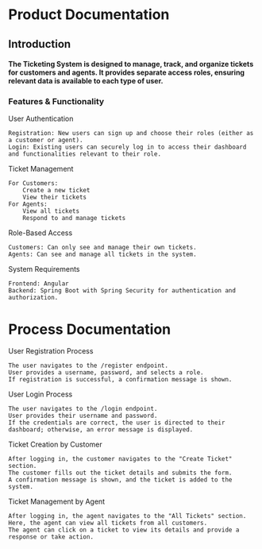 
# Product Documentation

## Introduction
#### The Ticketing System is designed to manage, track, and organize tickets for customers and agents. It provides separate access roles, ensuring relevant data is available to each type of user.

### Features & Functionality 

User Authentication

    Registration: New users can sign up and choose their roles (either as a customer or agent).
    Login: Existing users can securely log in to access their dashboard and functionalities relevant to their role.

Ticket Management

    For Customers:
        Create a new ticket
        View their tickets
    For Agents:
        View all tickets
        Respond to and manage tickets

Role-Based Access

    Customers: Can only see and manage their own tickets.
    Agents: Can see and manage all tickets in the system.

System Requirements

    Frontend: Angular
    Backend: Spring Boot with Spring Security for authentication and authorization.

# Process Documentation 
User Registration Process

    The user navigates to the /register endpoint.
    User provides a username, password, and selects a role.
    If registration is successful, a confirmation message is shown.

User Login Process

    The user navigates to the /login endpoint.
    User provides their username and password.
    If the credentials are correct, the user is directed to their dashboard; otherwise, an error message is displayed.

Ticket Creation by Customer

    After logging in, the customer navigates to the "Create Ticket" section.
    The customer fills out the ticket details and submits the form.
    A confirmation message is shown, and the ticket is added to the system.

Ticket Management by Agent

    After logging in, the agent navigates to the "All Tickets" section.
    Here, the agent can view all tickets from all customers.
    The agent can click on a ticket to view its details and provide a response or take action.
